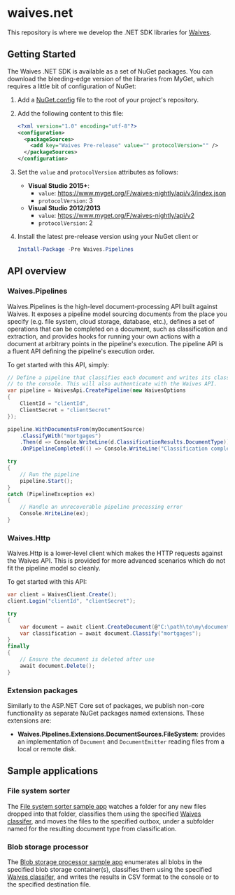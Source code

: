 # waives.net

This repository is where we develop the .NET SDK libraries for [Waives](https://waives.io/).

## Getting Started

The Waives .NET SDK is available as a set of NuGet packages. You can download
the bleeding-edge version of the libraries from MyGet, which requires a little
bit of configuration of NuGet:

1. Add a [NuGet.config](https://docs.microsoft.com/en-us/nuget/consume-packages/configuring-nuget-behavior)
  file to the root of your project's repository.
2. Add the following content to this file:

   ```xml
   <?xml version="1.0" encoding="utf-8"?>
   <configuration>
     <packageSources>
       <add key="Waives Pre-release" value="" protocolVersion="" />
     </packageSources>
   </configuration>
   ```

3. Set the `value` and `protocolVersion` attributes as follows:
   * **Visual Studio 2015+**:
     * `value`: https://www.myget.org/F/waives-nightly/api/v3/index.json
     * `protocolVersion`: 3
   * **Visual Studio 2012/2013**
     * `value`: https://www.myget.org/F/waives-nightly/api/v2
     * `protocolVersion`: 2
4. Install the latest pre-release version using your NuGet client or

   ```powershell
   Install-Package -Pre Waives.Pipelines
   ```

## API overview

### Waives.Pipelines

Waives.Pipelines is the high-level document-processing API built against Waives.
It exposes a pipeline model sourcing documents from the place you specify (e.g.
file system, cloud storage, database, etc.), defines a set of operations that
can be completed on a document, such as classification and extraction, and
provides hooks for running your own actions with a document at arbitrary points
in the pipeline's execution. The pipeline API is a fluent API defining the
pipeline's execution order.

To get started with this API, simply:

```csharp
// Define a pipeline that classifies each document and writes its classification
// to the console. This will also authenticate with the Waives API.
var pipeline = WaivesApi.CreatePipeline(new WaivesOptions
{
    ClientId = "clientId",
    ClientSecret = "clientSecret"
});

pipeline.WithDocumentsFrom(myDocumentSource)
    .ClassifyWith("mortgages")
    .Then(d => Console.WriteLine(d.ClassificationResults.DocumentType))
    .OnPipelineCompleted(() => Console.WriteLine("Classification complete"));

try
{
    // Run the pipeline
    pipeline.Start();
}
catch (PipelineException ex)
{
    // Handle an unrecoverable pipeline processing error
    Console.WriteLine(ex);
}
```

### Waives.Http

Waives.Http is a lower-level client which makes the HTTP requests against the
Waives API. This is provided for more advanced scenarios which do not fit the
pipeline model so cleanly.

To get started with this API:

```csharp
var client = WaivesClient.Create();
client.Login("clientId", "clientSecret");

try
{
    var document = await client.CreateDocument(@"C:\path\to\my\document.pdf");
    var classification = await document.Classify("mortgages");
}
finally
{
    // Ensure the document is deleted after use
    await document.Delete();
}
```

### Extension packages

Similarly to the ASP.NET Core set of packages, we publish non-core functionality
as separate NuGet packages named extensions. These extensions are:

* **Waives.Pipelines.Extensions.DocumentSources.FileSystem**: provides an implementation of
  `Document` and `DocumentEmitter` reading files from a local or remote disk.

## Sample applications

### File system sorter

The [File system sorter sample app](https://github.com/waives/waives.net/tree/master/samples/FileSorter)
watches a folder for any new files dropped into that folder, classifies them
using the specified [Waives classifer](https://docs.waives.io/docs/classification-overview),
and moves the files to the specified outbox, under a subfolder named for the
resulting document type from classification.

### Blob storage processor

The [Blob storage processor sample app](https://github.com/waives/waives.net/tree/master/samples/BlobStorageProcessor)
enumerates all blobs in the specified blob storage container(s), classifies them
using the specified [Waives classifer](https://docs.waives.io/docs/classification-overview),
and writes the results in CSV format to the console or to the specified destination file.
